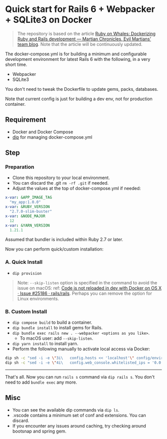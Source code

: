 # Quick start for Rails 6 + Webpacker + SQLite3 on Docker

> The repository is based on the article [Ruby on Whales: Dockerizing Ruby and Rails development — Martian Chronicles, Evil Martians’ team blog](https://evilmartians.com/chronicles/ruby-on-whales-docker-for-ruby-rails-development). Note that the article will be continuously updated.

The docker-compose.yml is for building a minimum and configurable development environment for latest Rails 6 with the following, in a very short time.

- Webpacker
- SQLite3

You don't need to tweak the Dockerfile to update gems, packs, databases.

Note that current config is just for building a dev env, not for production container.

## Requirement

- Docker and Docker Compose
- [dip](https://github.com/bibendi/dip) for managing docker-compose.yml

## Step

### Preparation

- Clone this repository to your local environment.
- You can discard the .git `rm -rf .git` if needed.
- Adjust the values at the top of docker-compose.yml if needed:

```yaml
x-var: &APP_IMAGE_TAG
  "my_app:1.0.0"
x-var: &RUBY_VERSION
  "2.7.0-slim-buster"
x-var: &NODE_MAJOR
  12
x-var: &YARN_VERSION
  1.21.1
```

Assumed that bundler is included within Ruby 2.7 or later.

Now you can perform quick/custom installation:

### A. Quick Install

- `dip provision`

> Note: `--skip-listen` option is specified in the command to avoid the issue on macOS:
> ref: [Code is not reloaded in dev with Docker on OS X · Issue \#25186 · rails/rails](https://github.com/rails/rails/issues/25186). Perhaps you can remove the option for Linux environments.

### B. Custom Install

- `dip compose build` to build a container.
- `dip bundle install` to install gems for Rails.
- `dip bundle exec rails new . --webpacker <options as you like>`.
  - To macOS user: add `--skip-listen`.
- `dip yarn install` to install yarn.
- Perform the following manually to activate local access via Docker:

```sh
dip sh -c "sed -i -e \"3i\   config.hosts << 'localhost'\" config/environments/development.rb"
dip sh -c "sed -i -e \"4i\   config.web_console.whitelisted_ips = '0.0.0.0/0'\" config/environments/development.rb"
```

---

That's all. Now you can run `rails s` command via `dip rails s`. You don't need to add `bundle exec` any more.

## Misc

- You can see the available dip commands via `dip ls`.
- .vscode contains a minimum set of conf and extensions. You can discard.
- If you encounter any issues around caching, try checking around bootsnap and spring gem.
